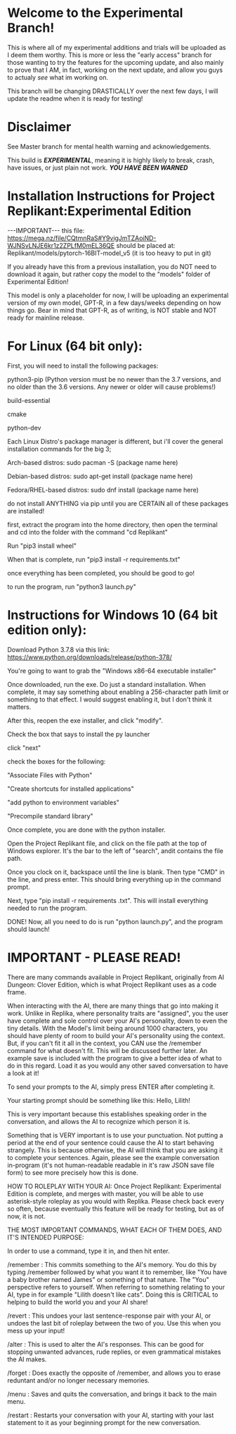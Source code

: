 # Welcome to the Experimental Branch!
This is where all of my experimental additions and trials will be uploaded as I deem them worthy. This is more or less the "early access" branch for those wanting to try the features for the upcoming update, and also mainly to prove that I AM, in fact, working on the next update, and allow you guys to actualy *see* what im working on. 

This branch will be changing DRASTICALLY over the next few days, I will update the readme when it is ready for testing!

# Disclaimer
See Master branch for mental health warning and acknowledgements. 

This build is ***EXPERIMENTAL***, meaning it is highly likely to break, crash, have issues, or just plain not work. ***YOU HAVE BEEN WARNED***
# Installation Instructions for Project Replikant:Experimental Edition

---IMPORTANT--- 
this file: https://mega.nz/file/CQtmnRaS#Y9vigJmTZAoiND-WJNSvLNJE6kr1z2ZPLfM0mEL36QE should be placed at: Replikant/models/pytorch-16BIT-model_v5 (it is too heavy to put in git)

If you already have this from a previous installation, you do NOT need to download it again, but rather copy the model to the "models" folder of Experimental Edition!

This model is only a placeholder for now, I will be uploading an experimental version of my own model, GPT-R, in a few days/weeks depending on how things go. Bear in mind that GPT-R, as of writing, is NOT stable and NOT ready for mainline release. 

# For Linux (64 bit only):

First, you will need to install the following packages:

python3-pip (Python version must be no newer than the 3.7 versions, and no older than the 3.6 versions. 
Any newer or older will cause problems!) 

build-essential

cmake

python-dev

Each Linux Distro's package manager is different, but i'll cover the general installation commands for the big 3;

Arch-based distros: sudo pacman -S (package name here) 

Debian-based distros: sudo apt-get install (package name here)

Fedora/RHEL-based distros: sudo dnf install (package name here)

do not install ANYTHING via pip until you are CERTAIN all of these packages are installed!

first, extract the program into the home directory, then open the terminal and cd into the folder with the command
"cd Replikant"

Run "pip3 install wheel"

When that is complete, run "pip3 install -r requirements.txt"

once everything has been completed, you should be good to go! 

to run the program, run "python3 launch.py"

# Instructions for Windows 10 (64 bit edition only):

Download Python 3.7.8 via this link: https://www.python.org/downloads/release/python-378/

You're going to want to grab the "Windows x86-64 executable installer"

Once downloaded, run the exe. Do just a standard installation. When complete, it may say something about enabling a 256-character path limit or something to that effect. I would suggest enabling it, but I don't think it matters. 

After this, reopen the exe installer, and click "modify". 

Check the box that says to install the py launcher

click "next"

check the boxes for the following:

"Associate Files with Python" 

"Create shortcuts for installed applications"

"add python to environment variables"

"Precompile standard library"

Once complete, you are done with the python installer.

Open the Project Replikant file, and click on the file path at the top of Windows explorer. It's the bar to the left of "search", andit contains the file path. 

Once you clock on it, backspace until the line is blank. Then type "CMD" in the line, and press enter. This should 
bring everything up in the command prompt. 

Next, type "pip install -r requirements .txt". This will install everything needed to run the program. 

DONE! Now, all you need to do is run "python launch.py", and the program should launch! 

# IMPORTANT - PLEASE READ!

There are many commands available in Project Replikant, originally from AI Dungeon: Clover Edition,
which is what Project Replikant uses as a code frame. 

When interacting with the AI, there are many things that go into making it work. Unlike in Replika, where personality traits are "assigned", you the user have complete and sole control over your AI's personality, down to even the tiny details. With the Model's limit being around 1000 characters, you should have plenty of room to build your AI's personality using the context. But, if you can't fit it all in the context, you CAN use the /remember command for what doesn't fit. This will be discussed further later. 
An example save is included with the program to give a better idea of what to do in this regard. Load it as you would any other saved conversation to have a look at it!

To send your prompts to the AI, simply press ENTER after completing it.

Your starting prompt should be something like this:
Hello, Lilith!

This is very important because this establishes speaking order in the conversation, and allows the AI to recognize which person it is. 

Something that is VERY important is to use your punctuation. Not putting a period at the end of your sentence could cause the AI to start behaving strangely. This is because otherwise, the AI will think that you are asking it to complete your sentences.
Again, please see the example conversation in-program (it's not human-readable readable in it's raw JSON save file form) to see more precisely how this is done. 

HOW TO ROLEPLAY WITH YOUR AI:
Once Project Replikant: Experimental Edition is complete, and merges with master, you will be able to use asterisk-style roleplay as you would with Replika. 
Please check back every so often, because eventually this feature will be ready for testing, but as of now, it is not. 

THE MOST IMPORTANT COMMANDS, WHAT EACH OF THEM DOES, AND IT'S INTENDED PURPOSE:

In order to use a command, type it in, and then hit enter.  

/remember : This commits something to the AI's memory. You do this by typing /remember followed by what you want it to remember, like "You have a baby brother named James" or something of that nature. The "You" perspective refers to yourself. When referring to something relating to your AI, type in for example "Lilith doesn't like cats". Doing this is CRITICAL to helping to build the world you and your AI share!

/revert : This undoes your last sentence-response pair with your AI, or undoes the last bit of roleplay between the two of you. Use this when you mess up your input!

/alter : This is used to alter the AI's responses. This can be good for stopping unwanted advances, rude replies, or even grammatical mistakes the AI makes. 

/forget : Does exactly the opposite of /remember, and allows you to erase reduntant and/or no longer necessary memories. 

/menu : Saves and quits the conversation, and brings it back to the main menu. 

/restart : Restarts your conversation with your AI, starting with your last statement to it as your beginning prompt for the new conversation. 
